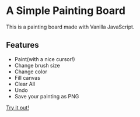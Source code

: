 # A Simple Painting Board 
This is a painting board made with Vanilla JavaScript.

## Features
- Paint(with a nice cursor!)
- Change brush size
- Change color
- Fill canvas
- Clear All
- Undo
- Save your painting as PNG

[Try it out!](https://)

